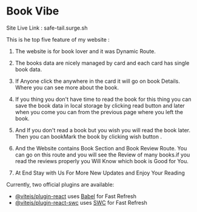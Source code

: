# Book Vibe
Site Live Link : safe-tail.surge.sh

This is he top five feature of my website :
1) The website is for book lover and it was Dynamic Route.

2) The books data are nicely managed by card and each card has single book data.

3) If Anyone click the anywhere in the card it will go on book Details. Where you can see more about the book.

4) If you thing you don't have time to read the book for this thing you can save the book data in local storage by clicking read button and later when you come you can from the previous page where you left the book.

5) And If you don't read a book but you wish you will read the book later. Then you can bookMark the book by clicking wish button .

6) And the Website contains Book Section and Book Review Route. You can go on this route and you will see the Review of many books.if you read the reviews properly you Will Know which book is Good for You.

7) At End Stay with Us For More New Updates and Enjoy Your Reading  

Currently, two official plugins are available:

- [@vitejs/plugin-react](https://github.com/vitejs/vite-plugin-react/blob/main/packages/plugin-react/README.md) uses [Babel](https://babeljs.io/) for Fast Refresh
- [@vitejs/plugin-react-swc](https://github.com/vitejs/vite-plugin-react-swc) uses [SWC](https://swc.rs/) for Fast Refresh
